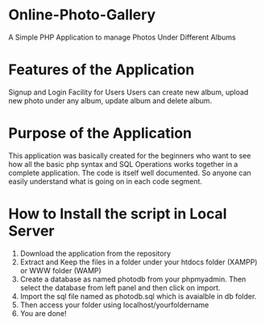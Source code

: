# Online-Photo-Gallery
A Simple PHP Application to manage Photos Under Different Albums

# Features of the Application
Signup and Login Facility for Users
Users can create new album, upload new photo under any album, update album and delete album.

# Purpose of the Application
This application was basically created for the beginners who want to see how all the basic php syntax and SQL Operations works together in a complete application. The code is itself well documented. So anyone can easily understand what is going on in each code segment.

# How to Install the script in Local Server
1. Download the application from the repository
2. Extract and Keep the files in a folder under your htdocs folder (XAMPP) or WWW folder (WAMP)
3. Create a database as named photodb from your phpmyadmin. Then select the database from left panel and then click on import.
4. Import the sql file named as photodb.sql which is avaialble in db folder.
5. Then access your folder using localhost/yourfoldername
6. You are done!
